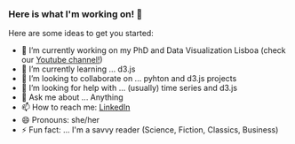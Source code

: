 ### Here is what I'm working on! 👋

Here are some ideas to get you started:

- 🔭 I’m currently working on my PhD and Data Visualization Lisboa (check our [Youtube channel!](https://www.youtube.com/c/DataVisLisboa/videos))
- 🌱 I’m currently learning ... d3.js
- 👯 I’m looking to collaborate on ... pyhton and d3.js projects
- 🤔 I’m looking for help with ... (usually) time series and d3.js
- 💬 Ask me about ... Anything
- 📫 How to reach me: [LinkedIn](https://www.linkedin.com/in/saramesquita1/)
- 😄 Pronouns: she/her
- ⚡ Fun fact: ... I'm a savvy reader (Science, Fiction, Classics, Business)

